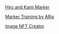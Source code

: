 [Hiro and Kanji Marker](https://en.wikiversity.org/wiki/3D_Modelling/Examples/AR_with_Markers)

[Marker Training by ARjs](https://jeromeetienne.github.io/AR.js/three.js/examples/marker-training/examples/generator.html)

[Image NFT Creator](https://carnaux.github.io/NFT-Marker-Creator/#/)